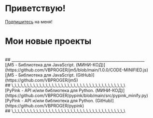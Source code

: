# Приветствую!
[Подпишитесь](https://github.com/VBPROGER?tab=repositories) на меня!
# Мои новые проекты
<br>
## _____________________________________________________________________
<br>
[jM5 - Библиотека для JavaScript. (МИНИ-КОД)](https://github.com/VBPROGER/jm5/blob/main/1.0.0/CODE-MINIFIED.js)
<br>
[jM5 - Библиотека для JavaScript. (GitHub)](https://github.com/VBPROGER/jm5)
<br>
## \_\_\_\_\_\_\_\_\_\_\_\_\_\_\_\_\_\_\_\_\_\_\_\_\_\_\_\_\_\_\_\_\_\_\_\_\
<br>
[PyPink - API и/или библиотека для Python. (МИНИ-КОД)](https://github.com/VBPROGER/pypink/blob/main/src/pypink_minify.py)
<br>
[PyPink - API и/или библиотека для Python. (GitHub)](https://github.com/VBPROGER/pypink)
<br>
## \_\_\_\_\_\_\_\_\_\_\_\_\_\_\_\_\_\_\_\_\_\_\_\_\_\_\_\_\_\_\_\_\_\_\_\_\
